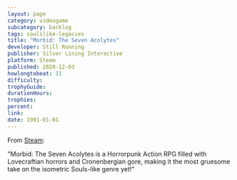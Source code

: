 ```yaml
---
layout: page
category: videogame
subcategory: backlog
tags: soulslike-legacies
title: "Morbid: The Seven Acolytes"
developer: Still Running
publisher: Silver Lining Interactive
platform: Steam
published: 2020-12-03
howlongtobeat: 11
difficulty:
trophyGuide:
durationHours:
trophies:
percent:
link:
date: 1991-01-01
---
```


From [Steam](https://store.steampowered.com/app/1140890/Morbid_The_Seven_Acolytes/):

"Morbid: The Seven Acolytes is a Horrorpunk Action RPG filled with Lovecraftian horrors and Cronenbergian gore, making it the most gruesome take on the isometric Souls-like genre yet!"
